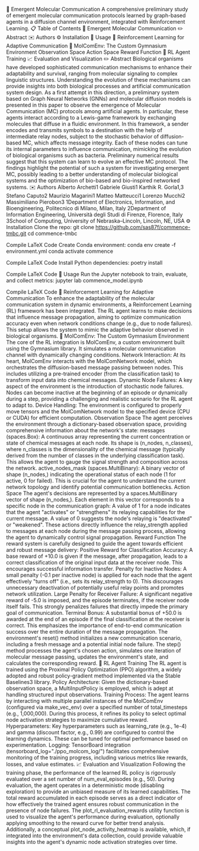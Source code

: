 🦠 Emergent Molecular Communication
A comprehensive preliminary study of emergent molecular communication protocols learned by graph-based agents in a diffusion channel environment, integrated with Reinforcement Learning.
📋 Table of Contents
🦠 Emergent Molecular Communication
✏️ Abstract
✉️ Authors
⚙️ Installation
🚀 Usage
🧠 Reinforcement Learning for Adaptive Communication
🧪 MolComEnv: The Custom Gymnasium Environment
Observation Space
Action Space
Reward Function
🤖 RL Agent Training
📈 Evaluation and Visualization
✏️ Abstract
Biological organisms have developed sophisticated communication mechanisms to enhance their adaptability and survival, ranging from molecular signaling to complex linguistic structures. Understanding the evolution of these mechanisms can provide insights into both biological processes and artificial communication system design. As a first attempt in this direction, a preliminary system based on Graph Neural Networks (GNNs) and molecular diffusion models is presented in this paper to observe the emergence of Molecular Communication (MC) protocols among artificial agents. In particular, these agents interact according to a Lewis-game framework by exchanging molecules that diffuse in a fluidic environment. In this framework, a sender encodes and transmits symbols to a destination with the help of intermediate relay nodes, subject to the stochastic behavior of diffusion-based MC, which affects message integrity. Each of these nodes can tune its internal parameters to influence communication, mimicking the evolution of biological organisms such as bacteria. Preliminary numerical results suggest that this system can learn to evolve an effective MC protocol. The findings highlight the potential of such a system for investigating emergent MC, possibly leading to a better understanding of molecular biological systems and the optimization of bio-based and bio-inspired networked systems.
✉️ Authors
Alberto Archetti1
Gabriele Giusti1
Karthik R. Gorla1,3
Stefano Caputo2
Maurizio Magarini1
Matteo Matteucci1
Lorenzo Mucchi2
Massimiliano Pierobon3
1Department of Electronics, Information, and Bioengineering, Politecnico di Milano, Milan, Italy
2Department of Information Engineering, Università degli Studi di Firenze, Florence, Italy
3School of Computing, University of Nebraska–Lincoln, Lincoln, NE, USA
⚙️ Installation
Clone the repo:
git clone https://github.com/sas87f/commence-tmbc.git
cd commence-tmbc

Compile LaTeX Code
Create Conda environment:
conda env create -f environment.yml
conda activate commence

Compile LaTeX Code
Install Python dependencies:
poetry install

Compile LaTeX Code
🚀 Usage
Run the Jupyter notebook to train, evaluate, and collect metrics:
jupyter lab commence_model.ipynb


Compile LaTeX Code
🧠 Reinforcement Learning for Adaptive Communication
To enhance the adaptability of the molecular communication system in dynamic environments, a Reinforcement Learning (RL) framework has been integrated. The RL agent learns to make decisions that influence message propagation, aiming to optimize communication accuracy even when network conditions change (e.g., due to node failures). This setup allows the system to mimic the adaptive behavior observed in biological organisms.
🧪 MolComEnv: The Custom Gymnasium Environment
The core of the RL integration is MolComEnv, a custom environment built using the Gymnasium library. It simulates a molecular communication channel with dynamically changing conditions.
Network Interaction: At its heart, MolComEnv interacts with the MolComNetwork model, which orchestrates the diffusion-based message passing between nodes. This includes utilizing a pre-trained encoder (from the classification task) to transform input data into chemical messages.
Dynamic Node Failures: A key aspect of the environment is the introduction of stochastic node failures. Nodes can become inactive at the beginning of an episode or dynamically during a step, providing a challenging and realistic scenario for the RL agent to adapt to.
Device Handling: The environment is configured to properly move tensors and the MolComNetwork model to the specified device (CPU or CUDA) for efficient computation.
Observation Space
The agent perceives the environment through a dictionary-based observation space, providing comprehensive information about the network's state:
messages (spaces.Box): A continuous array representing the current concentration or state of chemical messages at each node. Its shape is (n_nodes, n_classes), where n_classes is the dimensionality of the chemical message (typically derived from the number of classes in the underlying classification task). This allows the agent to gauge the signal strength and composition across the network.
active_nodes_mask (spaces.MultiBinary): A binary vector of shape (n_nodes,) indicating the operational status of each node (1 for active, 0 for failed). This is crucial for the agent to understand the current network topology and identify potential communication bottlenecks.
Action Space
The agent's decisions are represented by a spaces.MultiBinary vector of shape (n_nodes,). Each element in this vector corresponds to a specific node in the communication graph:
A value of 1 for a node indicates that the agent "activates" or "strengthens" its relaying capabilities for the current message.
A value of 0 suggests the node's relaying is "deactivated" or "weakened".
These actions directly influence the relay_strength applied to messages at each node during the message passing process, allowing the agent to dynamically control signal propagation.
Reward Function
The reward system is carefully designed to guide the agent towards efficient and robust message delivery:
Positive Reward for Classification Accuracy: A base reward of +10.0 is given if the message, after propagation, leads to a correct classification of the original input data at the receiver node. This encourages successful information transfer.
Penalty for Inactive Nodes: A small penalty (-0.1 per inactive node) is applied for each node that the agent effectively "turns off" (i.e., sets its relay_strength to 0). This discourages unnecessary deactivation of potentially useful relay points and promotes network utilization.
Large Penalty for Receiver Failure: A significant negative reward of -5.0 is imposed, and the episode terminates, if the receiver node itself fails. This strongly penalizes failures that directly impede the primary goal of communication.
Terminal Bonus: A substantial bonus of +50.0 is awarded at the end of an episode if the final classification at the receiver is correct. This emphasizes the importance of end-to-end communication success over the entire duration of the message propagation.
The environment's reset() method initializes a new communication scenario, including a fresh message and a potential initial node failure. The step() method processes the agent's chosen action, simulates one iteration of molecular message passing, updates the environment's state, and calculates the corresponding reward.
🤖 RL Agent Training
The RL agent is trained using the Proximal Policy Optimization (PPO) algorithm, a widely adopted and robust policy-gradient method implemented via the Stable Baselines3 library.
Policy Architecture: Given the dictionary-based observation space, a MultiInputPolicy is employed, which is adept at handling structured input observations.
Training Process: The agent learns by interacting with multiple parallel instances of the MolComEnv (configured via make_vec_env) over a specified number of total_timesteps (e.g., 1,000,000). During this process, it refines its policy to select optimal node activation strategies to maximize cumulative reward.
Hyperparameters: Key hyperparameters such as learning_rate (e.g., 1e-4) and gamma (discount factor, e.g., 0.99) are configured to control the learning dynamics. These can be tuned for optimal performance based on experimentation.
Logging: TensorBoard integration (tensorboard_log="./ppo_molcom_log/") facilitates comprehensive monitoring of the training progress, including various metrics like rewards, losses, and value estimates.
📈 Evaluation and Visualization
Following the training phase, the performance of the learned RL policy is rigorously evaluated over a set number of num_eval_episodes (e.g., 50). During evaluation, the agent operates in a deterministic mode (disabling exploration) to provide an unbiased measure of its learned capabilities. The total reward accumulated in each episode serves as a direct indicator of how effectively the trained agent ensures robust communication in the presence of node failures.
The plot_rl_evaluation_rewards utility function is used to visualize the agent's performance during evaluation, optionally applying smoothing to the reward curve for better trend analysis. Additionally, a conceptual plot_node_activity_heatmap is available, which, if integrated into the environment's data collection, could provide valuable insights into the agent's dynamic node activation strategies over time.
